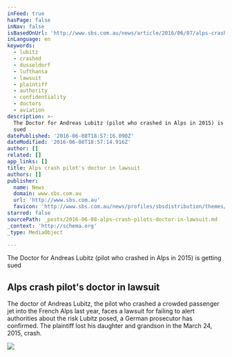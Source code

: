 ```yaml
---
inFeed: true
hasPage: false
inNav: false
isBasedOnUrl: 'http://www.sbs.com.au/news/article/2016/06/07/alps-crash-pilots-doctor-lawsuit'
inLanguage: en
keywords:
  - lubitz
  - crashed
  - dusseldorf
  - lufthansa
  - lawsuit
  - plaintiff
  - authority
  - confidentiality
  - doctors
  - aviation
description: >-
  The Doctor for Andreas Lubitz (pilot who crashed in Alps in 2015) is getting
  sued
datePublished: '2016-06-08T18:57:16.090Z'
dateModified: '2016-06-08T18:57:14.916Z'
author: []
related: []
app_links: []
title: Alps crash pilot's doctor in lawsuit
authors: []
publisher:
  name: News
  domain: www.sbs.com.au
  url: 'http://www.sbs.com.au'
  favicon: 'http://www.sbs.com.au/news/profiles/sbsdistribution/themes/news/favicon.ico'
starred: false
sourcePath: _posts/2016-06-08-alps-crash-pilots-doctor-in-lawsuit.md
_context: 'http://schema.org'
_type: MediaObject

---
```

The Doctor for Andreas Lubitz (pilot who crashed in Alps in 2015) is getting sued

<article style=""><h1>Alps crash pilot's doctor in lawsuit</h1><p>The doctor of Andreas Lubitz, the pilot who crashed a crowded passenger jet into the French Alps last year, faces a lawsuit for failing to alert authorities about the risk Lubitz posed, a German prosecutor has confirmed. The plaintiff lost his daughter and grandson in the March 24, 2015, crash.</p><img src="http://www.sbs.com.au/news/sites/sbs.com.au.news/files/fileIveYSQ" /></article>